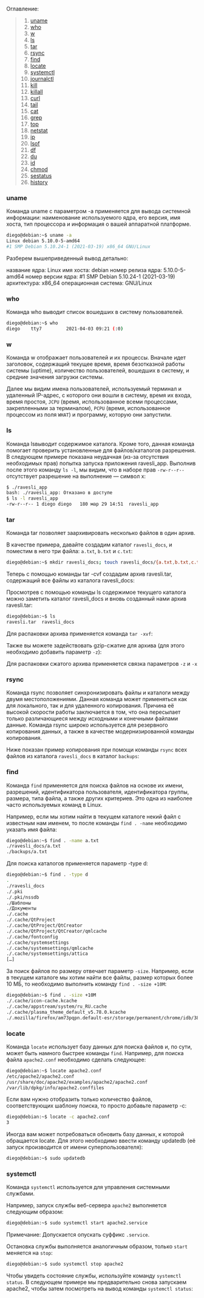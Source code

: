 
Оглавление:

> 1. [uname](#uname)
> 2. [who](#who)
> 3. [w](#w)
> 4. [ls](#ls)
> 5. [tar](#tar)
> 6. [rsync](#rsync)
> 7. [find](#find)
> 8. [locate](#locate)
> 9. [systemctl](#systemctl)
> 10. [journalctl](#journalctl)
> 11. [kill](#kill)
> 12. [killall](#killall)
> 13. [curl](#curl)
> 14. [tail](#tail)
> 15. [cat](#cat)
> 16. [grep](#grep)
> 17. [top](#top)
> 18. [netstat](#netstat)
> 19. [ip](#ip)
> 20. [lsof](#lsof)
> 21. [df](#df)
> 22. [du](#du)
> 23. [id](#id)
> 24. [chmod](#chmod)
> 25. [sestatus](#setstatus)
> 26. [history](#history)

### uname

Команда uname с параметром -a применяется для вывода системной информации: наименование используемого ядра, его версия, имя хоста, тип процессора и информация о вашей аппаратной платформе.
```sh
diego@debian:~$ uname -a
Linux debian 5.10.0-5-amd64
#1 SMP Debian 5.10.24-1 (2021-03-19) x86_64 GNU/Linux
```
Разберем вышеприведенный вывод детально:

название ядра: Linux
имя хоста: debian
номер релиза ядра: 5.10.0-5-amd64
номер версии ядра: #1 SMP Debian 5.10.24-1 (2021-03-19)
архитектура: x86_64
операционная система: GNU/Linux

### who

Команда who выводит список вошедших в систему пользователей.
```sh
diego@debian:~$ who
diego    tty7         2021-04-03 09:21 (:0)
```
### w

Команда w отображает пользователей и их процессы. Вначале идет заголовок, содержащий текущее время, время безотказной работы системы (uptime), количество пользователей, вошедших в систему, и средние значения загрузки системы.

Далее мы видим имена пользователей, используемый терминал и удаленный IP-адрес, с которого они вошли в систему, время их входа, время простоя, `JCPU` (время, использованное всеми процессами, закрепленными за терминалом), `PCPU` (время, использованное процессом из поля `WHAT`) и программу, которую они запустили. 

### ls

Команда lsвыводит содержимое каталога. Кроме того, данная команда помогает проверить установленные для файлов/каталогов разрешения. В следующем примере показана неудачная (из-за отсутствия необходимых прав) попытка запуска приложения ravesli_app. Выполнив после этого команду `ls -l`, мы видим, что в наборе прав `-rw-r--r--` отсутствует разрешение на выполнение — символ x:
```sh
$ ./ravesli_app
bash: ./ravesli_app: Отказано в доступе
$ ls -l ravesli_app
-rw-r--r-- 1 diego diego   180 мар 29 14:51  ravesli_app
```

### tar

Команда tar позволяет заархивировать несколько файлов в один архив.

В качестве примера, давайте создадим каталог `ravesli_docs`, и поместим в него три файла: `a.txt`, `b.txt` и `c.txt`:
```sh
diego@debian:~$ mkdir ravesli_docs; touch ravesli_docs/{a.txt,b.txt,c.txt}
```
Теперь с помощью команды tar -cvf создадим архив ravesli.tar, содержащий все файлы из каталога ravesli_docs:

Просмотрев с помощью команды ls содержимое текущего каталога можно заметить каталог ravesli_docs и вновь созданный нами архив ravesli.tar:
```bash
diego@debian:~$ ls
ravesli.tar  ravesli_docs
```
Для распаковки архива применяется команда `tar -xvf`:

Также вы можете задействовать gzip-сжатие для архива (для этого необходимо добавить параметр `-z`):

Для распаковки сжатого архива применяется связка параметров `-z` и `-x`

### rsync

Команда rsync позволяет синхронизировать файлы и каталоги между двумя местоположениями. Данная команда может применяться как для локального, так и для удаленного копирования. Причина её высокой скорости работы заключается в том, что она пересылает только различающиеся между исходными и конечными файлами данные. Команда rsync широко используется для резервного копирования данных, а также в качестве модернизированной команды копирования.

Ниже показан пример копирования при помощи команды `rsync` всех файлов из каталога `ravesli_docs` в каталог `backups`:

### find

Команда `find` применяется для поиска файлов на основе их имени, разрешений, идентификатора пользователя, идентификатора группы, размера, типа файла, а также других критериев. Это одна из наиболее часто используемых команд в Linux.

Например, если мы хотим найти в текущем каталоге некий файл с известным нам именем, то после команды `find . -name` необходимо указать имя файла:
```sh
diego@debian:~$ find . -name a.txt
./ravesli_docs/a.txt
./backups/a.txt
```
Для поиска каталогов применяется параметр -type d:
```sh
diego@debian:~$ find . -type d
.
./ravesli_docs
./.pki
./.pki/nssdb
./Шаблоны
./Документы
./.cache
./.cache/QtProject
./.cache/QtProject/QtCreator
./.cache/QtProject/QtCreator/qmlcache
./.cache/fontconfig
./.cache/systemsettings
./.cache/systemsettings/qmlcache
./.cache/systemsettings/attica
[…]
```
За поиск файлов по размеру отвечает параметр `-size`. Например, если в текущем каталоге мы хотим найти все файлы, размер которых более 10 МБ, то необходимо выполнить команду `find . -size +10M`:
```sh
diego@debian:~$ find . -size +10M
./.cache/icon-cache.kcache
./.cache/appstream/system/ru_RU.cache
./.cache/plasma_theme_default_v5.78.0.kcache
./.mozilla/firefox/am73pqpn.default-esr/storage/permanent/chrome/idb/3870112724rsegmnoittet-es.sqlite
```

### locate

Команда `locate` использует базу данных для поиска файлов и, по сути, может быть намного быстрее команды `find`. Например, для поиска файла `apache2.conf` необходимо сделать следующее:
```sh
diego@debian:~$ locate apache2.conf
/etc/apache2/apache2.conf
/usr/share/doc/apache2/examples/apache2/apache2.conf
/var/lib/dpkg/info/apache2.conffiles
```
Если вам нужно отобразить только количество файлов, соответствующих шаблону поиска, то просто добавьте параметр -c:
```sh
diego@debian:~$ locate -c apache2.conf
3
```
Иногда вам может потребоваться обновить базу данных, к которой обращается locate. Для этого необходимо ввести команду updatedb (её запуск производится от имени суперпользователя):
```sh
diego@debian:~$ sudo updatedb
```

### systemctl

Команда `systemctl` используется для управления системными службами.

Например, запуск службы веб-сервера `apache2` выполняется следующим образом:
```sh
diego@debian:~$ sudo systemctl start apache2.service
```
Примечание: Допускается опускать суффикс `.service`.

Остановка службы выполняется аналогичным образом, только `start` меняется на `stop`:
```sh
diego@debian:~$ sudo systemctl stop apache2
```
Чтобы увидеть состояние службы, используйте команду `systemctl status`. В следующем примере мы предварительно снова запускаем apache2, чтобы затем посмотреть на вывод команды `systemctl status`:
